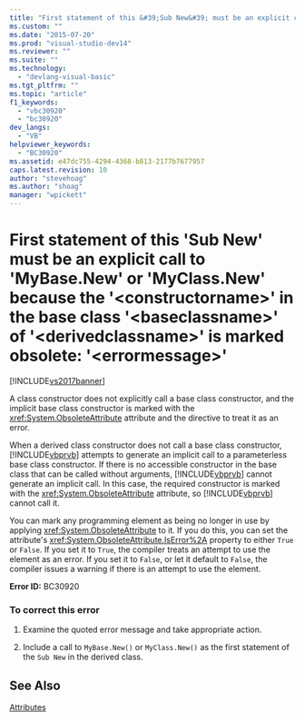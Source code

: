 ```yaml
---
title: "First statement of this &#39;Sub New&#39; must be an explicit call to &#39;MyBase.New&#39; or &#39;MyClass.New&#39; because the &#39;&lt;constructorname&gt;&#39; in the base class &#39;&lt;baseclassname&gt;&#39; of &#39;&lt;derivedclassname&gt;&#39; is marked obsolete: &#39;&lt;errormessage&gt;&#39; | Microsoft Docs"
ms.custom: ""
ms.date: "2015-07-20"
ms.prod: "visual-studio-dev14"
ms.reviewer: ""
ms.suite: ""
ms.technology: 
  - "devlang-visual-basic"
ms.tgt_pltfrm: ""
ms.topic: "article"
f1_keywords: 
  - "vbc30920"
  - "bc30920"
dev_langs: 
  - "VB"
helpviewer_keywords: 
  - "BC30920"
ms.assetid: e47dc755-4294-4368-b813-2177b7677957
caps.latest.revision: 10
author: "stevehoag"
ms.author: "shoag"
manager: "wpickett"
---
```

# First statement of this &#39;Sub New&#39; must be an explicit call to &#39;MyBase.New&#39; or &#39;MyClass.New&#39; because the &#39;&lt;constructorname&gt;&#39; in the base class &#39;&lt;baseclassname&gt;&#39; of &#39;&lt;derivedclassname&gt;&#39; is marked obsolete: &#39;&lt;errormessage&gt;&#39;
[!INCLUDE[vs2017banner](../../../visual-basic/includes/vs2017banner.md)]

A class constructor does not explicitly call a base class constructor, and the implicit base class constructor is marked with the <xref:System.ObsoleteAttribute> attribute and the directive to treat it as an error.  
  
 When a derived class constructor does not call a base class constructor, [!INCLUDE[vbprvb](../../../csharp/programming-guide/concepts/linq/includes/vbprvb-md.md)] attempts to generate an implicit call to a parameterless base class constructor. If there is no accessible constructor in the base class that can be called without arguments, [!INCLUDE[vbprvb](../../../csharp/programming-guide/concepts/linq/includes/vbprvb-md.md)] cannot generate an implicit call. In this case, the required constructor is marked with the <xref:System.ObsoleteAttribute> attribute, so [!INCLUDE[vbprvb](../../../csharp/programming-guide/concepts/linq/includes/vbprvb-md.md)] cannot call it.  
  
 You can mark any programming element as being no longer in use by applying <xref:System.ObsoleteAttribute> to it. If you do this, you can set the attribute's <xref:System.ObsoleteAttribute.IsError%2A> property to either `True` or `False`. If you set it to `True`, the compiler treats an attempt to use the element as an error. If you set it to `False`, or let it default to `False`, the compiler issues a warning if there is an attempt to use the element.  
  
 **Error ID:** BC30920  
  
### To correct this error  
  
1.  Examine the quoted error message and take appropriate action.  
  
2.  Include a call to `MyBase.New()` or `MyClass.New()` as the first statement of the `Sub New` in the derived class.  
  
## See Also  
 [Attributes](../Topic/Attributes%20\(C%23%20and%20Visual%20Basic\).md)
